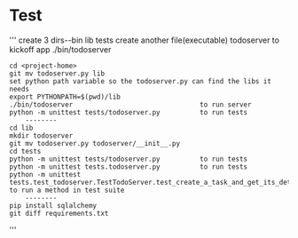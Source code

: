 # Test

'''
	create 3 dirs--bin lib tests
	create another file(executable) todoserver to kickoff app
	./bin/todoserver
	
	cd <project-home>
	git mv todoserver.py lib
	set python path variable so the todoserver.py can find the libs it needs
	export PYTHONPATH=$(pwd)/lib
	./bin/todoserver								to run server
	python -m unittest tests/todoserver.py			to run tests
		--------
	cd lib
	mkdir todoserver
	git mv todoserver.py todoserver/__init__.py
	cd tests
	python -m unittest tests/todoserver.py			to run tests
	python -m unittest tests.todoserver.py			to run tests
	python -m unittest tests.test_todoserver.TestTodoServer.test_create_a_task_and_get_its_details   to run a method in test suite
		--------
	pip install sqlalchemy
	git diff requirements.txt	
'''
